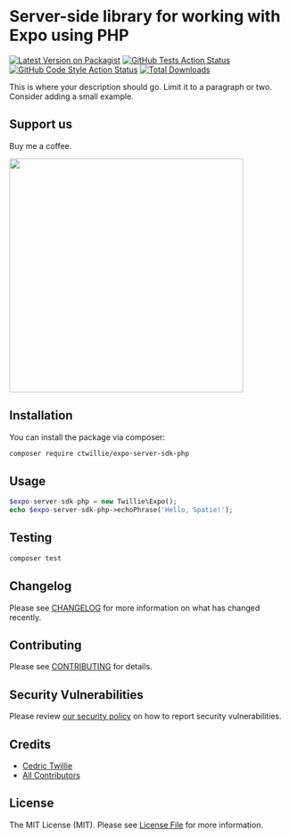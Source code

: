 # Server-side library for working with Expo using PHP

[![Latest Version on Packagist](https://img.shields.io/packagist/v/ctwillie/expo-server-sdk-php.svg?style=flat-square)](https://packagist.org/packages/ctwillie/expo-server-sdk-php)
[![GitHub Tests Action Status](https://img.shields.io/github/workflow/status/ctwillie/expo-server-sdk-php/run-tests?label=tests)](https://github.com/ctwillie/expo-server-sdk-php/actions?query=workflow%3Arun-tests+branch%3Amain)
[![GitHub Code Style Action Status](https://img.shields.io/github/workflow/status/ctwillie/expo-server-sdk-php/Check%20&%20fix%20styling?label=code%20style)](https://github.com/ctwillie/expo-server-sdk-php/actions?query=workflow%3A"Check+%26+fix+styling"+branch%3Amain)
[![Total Downloads](https://img.shields.io/packagist/dt/ctwillie/expo-server-sdk-php.svg?style=flat-square)](https://packagist.org/packages/ctwillie/expo-server-sdk-php)

This is where your description should go. Limit it to a paragraph or two. Consider adding a small example.

## Support us

Buy me a coffee.

[<img src="https://github-ads.s3.eu-central-1.amazonaws.com/expo-server-sdk-php.jpg?t=1" width="419px" />](https://spatie.be/github-ad-click/expo-server-sdk-php)

## Installation

You can install the package via composer:

```bash
composer require ctwillie/expo-server-sdk-php
```

## Usage

```php
$expo-server-sdk-php = new Twillie\Expo();
echo $expo-server-sdk-php->echoPhrase('Hello, Spatie!');
```

## Testing

```bash
composer test
```

## Changelog

Please see [CHANGELOG](CHANGELOG.md) for more information on what has changed recently.

## Contributing

Please see [CONTRIBUTING](.github/CONTRIBUTING.md) for details.

## Security Vulnerabilities

Please review [our security policy](../../security/policy) on how to report security vulnerabilities.

## Credits

-   [Cedric Twillie](https://github.com/ctwillie)
-   [All Contributors](../../contributors)

## License

The MIT License (MIT). Please see [License File](LICENSE.md) for more information.
